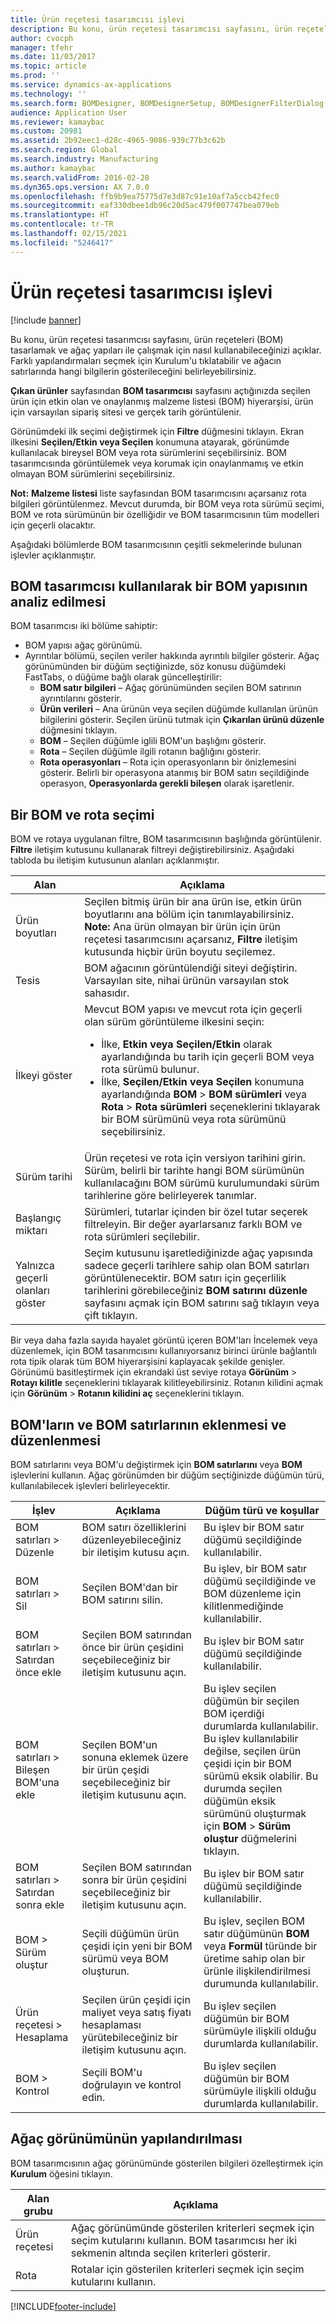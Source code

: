 ```yaml
---
title: Ürün reçetesi tasarımcısı işlevi
description: Bu konu, ürün reçetesi tasarımcısı sayfasını, ürün reçeteleri (BOM) tasarlamak ve ağaç yapıları ile çalışmak için nasıl kullanabileceğinizi açıklar.
author: cvocph
manager: tfehr
ms.date: 11/03/2017
ms.topic: article
ms.prod: ''
ms.service: dynamics-ax-applications
ms.technology: ''
ms.search.form: BOMDesigner, BOMDesignerSetup, BOMDesignerFilterDialog, BOMDesignerBOMVersion, BOMChangeLine
audience: Application User
ms.reviewer: kamaybac
ms.custom: 20981
ms.assetid: 2b92eec1-d28c-4965-9086-939c77b3c62b
ms.search.region: Global
ms.search.industry: Manufacturing
ms.author: kamaybac
ms.search.validFrom: 2016-02-28
ms.dyn365.ops.version: AX 7.0.0
ms.openlocfilehash: ffb9b9ea75775d7e3d87c91e10af7a5ccb42fec0
ms.sourcegitcommit: eaf330dbee1db96c20d5ac479f007747bea079eb
ms.translationtype: HT
ms.contentlocale: tr-TR
ms.lasthandoff: 02/15/2021
ms.locfileid: "5246417"
---
```

# <a name="bom-designer-functionality"></a>Ürün reçetesi tasarımcısı işlevi

[!include [banner](../includes/banner.md)]

Bu konu, ürün reçetesi tasarımcısı sayfasını, ürün reçeteleri (BOM) tasarlamak ve ağaç yapıları ile çalışmak için nasıl kullanabileceğinizi açıklar. Farklı yapılandırmaları seçmek için Kurulum'u tıklatabilir ve ağacın satırlarında hangi bilgilerin gösterileceğini belirleyebilirsiniz.

**Çıkan ürünler** sayfasından **BOM tasarımcısı** sayfasını açtığınızda seçilen ürün için etkin olan ve onaylanmış malzeme listesi (BOM) hiyerarşisi, ürün için varsayılan sipariş sitesi ve gerçek tarih görüntülenir.  

Görünümdeki ilk seçimi değiştirmek için **Filtre** düğmesini tıklayın. Ekran ilkesini **Seçilen/Etkin veya Seçilen** konumuna atayarak, görünümde kullanılacak bireysel BOM veya rota sürümlerini seçebilirsiniz. BOM tasarımcısında görüntülemek veya korumak için onaylanmamış ve etkin olmayan BOM sürümlerini seçebilirsiniz.  

**Not:** **Malzeme listesi** liste sayfasından BOM tasarımcısını açarsanız rota bilgileri görüntülenmez. Mevcut durumda, bir BOM veya rota sürümü seçimi, BOM ve rota sürümünün bir özelliğidir ve BOM tasarımcısının tüm modelleri için geçerli olacaktır.  

Aşağıdaki bölümlerde BOM tasarımcısının çeşitli sekmelerinde bulunan işlevler açıklanmıştır.

## <a name="analyzing-a-bom-structure-by-using-the-bom-designer"></a>BOM tasarımcısı kullanılarak bir BOM yapısının analiz edilmesi
BOM tasarımcısı iki bölüme sahiptir:

-   BOM yapısı ağaç görünümü.
-   Ayrıntılar bölümü, seçilen veriler hakkında ayrıntılı bilgiler gösterir. Ağaç görünümünden bir düğüm seçtiğinizde, söz konusu düğümdeki FastTabs, o düğüme bağlı olarak güncelleştirilir:
    -   **BOM satır bilgileri** – Ağaç görünümünden seçilen BOM satırının ayrıntılarını gösterir.
    -   **Ürün verileri** – Ana ürünün veya seçilen düğümde kullanılan ürünün bilgilerini gösterir. Seçilen ürünü tutmak için **Çıkarılan ürünü düzenle** düğmesini tıklayın.
    -   **BOM** – Seçilen düğümle iglili BOM'un başlığını gösterir.
    -   **Rota** – Seçilen düğümle ilgili rotanın bağlığını gösterir.
    -   **Rota operasyonları** – Rota için operasyonların bir önizlemesini gösterir. Belirli bir operasyona atanmış bir BOM satırı seçildiğinde operasyon, **Operasyonlarda gerekli bileşen** olarak işaretlenir.

## <a name="selecting-a-bom-and-route"></a>Bir BOM ve rota seçimi
BOM ve rotaya uygulanan filtre, BOM tasarımcısının başlığında görüntülenir. **Filtre** iletişim kutusunu kullanarak filtreyi değiştirebilirsiniz. Aşağıdaki tabloda bu iletişim kutusunun alanları açıklanmıştır.

<table>
<thead>
<tr class="header">
<th>Alan</th>
<th>Açıklama</th>
</tr>
</thead>
<tbody>
<tr class="odd">
<td>Ürün boyutları</td>
<td>Seçilen bitmiş ürün bir ana ürün ise, etkin ürün boyutlarını ana bölüm için tanımlayabilirsiniz. <strong>Note:</strong> Ana ürün olmayan bir ürün için ürün reçetesi tasarımcısını açarsanız, <strong>Filtre</strong> iletişim kutusunda hiçbir ürün boyutu seçilemez.</td>
</tr>
<tr class="even">
<td>Tesis</td>
<td>BOM ağacının görüntülendiği siteyi değiştirin. Varsayılan site, nihai ürünün varsayılan stok sahasıdır.</td>
</tr>
<tr class="odd">
<td>İlkeyi göster</td>
<td>Mevcut BOM yapısı ve mevcut rota için geçerli olan sürüm görüntüleme ilkesini seçin:
<ul>
<li>İlke, <strong>Etkin veya Seçilen/Etkin</strong> olarak ayarlandığında bu tarih için geçerli BOM veya rota sürümü bulunur.</li>
<li>İlke, <strong>Seçilen/Etkin veya Seçilen</strong> konumuna ayarlandığında <strong>BOM</strong> &gt; <strong>BOM sürümleri</strong> veya <strong>Rota</strong> &gt; <strong>Rota sürümleri</strong> seçeneklerini tıklayarak bir BOM sürümünü veya rota sürümünü seçebilirsiniz.</li>
</ul></td>
</tr>
<tr class="even">
<td>Sürüm tarihi</td>
<td>Ürün reçetesi ve rota için versiyon tarihini girin. Sürüm, belirli bir tarihte hangi BOM sürümünün kullanılacağını BOM sürümü kurulumundaki sürüm tarihlerine göre belirleyerek tanımlar.</td>
</tr>
<tr class="odd">
<td>Başlangıç miktarı</td>
<td>Sürümleri, tutarlar içinden bir özel tutar seçerek filtreleyin. Bir değer ayarlarsanız farklı BOM ve rota sürümleri seçilebilir.</td>
</tr>
<tr class="even">
<td>Yalnızca geçerli olanları göster</td>
<td>Seçim kutusunu işaretlediğinizde ağaç yapısında sadece geçerli tarihlere sahip olan BOM satırları görüntülenecektir. BOM satırı için geçerlilik tarihlerini görebileceğiniz <strong>BOM satırını düzenle</strong> sayfasını açmak için BOM satırını sağ tıklayın veya çift tıklayın.</td>
</tr>
</tbody>
</table>

Bir veya daha fazla sayıda hayalet görüntü içeren BOM'ları İncelemek veya düzenlemek, için BOM tasarımcısını kullanıyorsanız birinci ürünle bağlantılı rota tipik olarak tüm BOM hiyerarşisini kaplayacak şekilde genişler. Görünümü basitleştirmek için ekrandaki üst seviye rotaya **Görünüm** &gt; **Rotayı kilitle** seçeneklerini tıklayarak kilitleyebilirsiniz. Rotanın kilidini açmak için **Görünüm** &gt; **Rotanın kilidini aç** seçeneklerini tıklayın.

## <a name="adding-and-editing-boms-and-bom-lines"></a>BOM'ların ve BOM satırlarının eklenmesi ve düzenlenmesi
BOM satırlarını veya BOM'u değiştirmek için **BOM satırlarını** veya **BOM** işlevlerini kullanın. Ağaç görünümden bir düğüm seçtiğinizde düğümün türü, kullanılabilecek işlevleri belirleyecektir.

| İşlev                            | Açıklama                                                                                               | Düğüm türü ve koşullar                                                                                                                                                                                                                                                                       |
|-------------------------------------|-----------------------------------------------------------------------------------------------------------|------------------------------------------------------------------------------------------------------------------------------------------------------------------------------------------------------------------------------------------------------------------------------------------------|
| BOM satırları &gt; Düzenle                 | BOM satırı özelliklerini düzenleyebileceğiniz bir iletişim kutusu açın.                                             | Bu işlev bir BOM satır düğümü seçildiğinde kullanılabilir.                                                                                                                                                                                                                                   |
| BOM satırları &gt; Sil               | Seçilen BOM'dan bir BOM satırını silin.                                                                  | Bu işlev, bir BOM satır düğümü seçildiğinde ve BOM düzenleme için kilitlenmediğinde kullanılabilir.                                                                                                                                                                                             |
| BOM satırları &gt; Satırdan önce ekle      | Seçilen BOM satırından önce bir ürün çeşidini seçebileceğiniz bir iletişim kutusunu açın.         | Bu işlev bir BOM satır düğümü seçildiğinde kullanılabilir.                                                                                                                                                                                                                                   |
| BOM satırları &gt; Bileşen BOM'una ekle | Seçilen BOM'un sonuna eklemek üzere bir ürün çeşidi seçebileceğiniz bir iletişim kutusunu açın.       | Bu işlev seçilen düğümün bir seçilen BOM içerdiği durumlarda kullanılabilir. Bu işlev kullanılabilir değilse, seçilen ürün çeşidi için bir BOM sürümü eksik olabilir. Bu durumda seçilen düğümün eksik sürümünü oluşturmak için **BOM** &gt; **Sürüm oluştur** düğmelerini tıklayın. |
| BOM satırları &gt; Satırdan sonra ekle       | Seçilen BOM satırından sonra bir ürün çeşidini seçebileceğiniz bir iletişim kutusunu açın.          | Bu işlev bir BOM satır düğümü seçildiğinde kullanılabilir.                                                                                                                                                                                                                                   |
| BOM &gt; Sürüm oluştur             | Seçili düğümün ürün çeşidi için yeni bir BOM sürümü veya BOM oluşturun.                             | Bu işlev, seçilen BOM satır düğümünün **BOM** veya **Formül** türünde bir üretime sahip olan bir ürünle ilişkilendirilmesi durumunda kullanılabilir.                                                                                                                                                  |
| Ürün reçetesi &gt; Hesaplama                | Seçilen ürün çeşidi için maliyet veya satış fiyatı hesaplaması yürütebileceğiniz bir iletişim kutusunu açın. | Bu işlev seçilen düğümün bir BOM sürümüyle ilişkili olduğu durumlarda kullanılabilir.                                                                                                                                                                                                         |
| BOM &gt; Kontrol                      | Seçili BOM'u doğrulayın ve kontrol edin.                                                                      | Bu işlev seçilen düğümün bir BOM sürümüyle ilişkili olduğu durumlarda kullanılabilir.                                                                                                                                                                                                         |

## <a name="configuring-the-tree-view"></a>Ağaç görünümünün yapılandırılması
BOM tasarımcısının ağaç görünümünde gösterilen bilgileri özelleştirmek için **Kurulum** öğesini tıklayın.

| Alan grubu | Açıklama                                                                                                                                                  |
|-------------|--------------------------------------------------------------------------------------------------------------------------------------------------------------|
| Ürün reçetesi         | Ağaç görünümünde gösterilen kriterleri seçmek için seçim kutularını kullanın. BOM tasarımcısı her iki sekmenin altında seçilen kriterleri gösterir. |
| Rota       | Rotalar için gösterilen kriterleri seçmek için seçim kutularını kullanın.                                                                                    |







[!INCLUDE[footer-include](../../includes/footer-banner.md)]